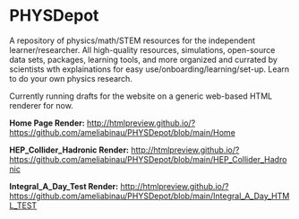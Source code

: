 # PHYSDepot
A repository of physics/math/STEM resources for the independent learner/researcher. All high-quality resources, simulations, open-source data sets, packages, learning tools, and more organized and currated by scientists wth explainations for easy use/onboarding/learning/set-up. Learn to do your own physics research. 

Currently running drafts for the website on a generic web-based HTML renderer for now.

**Home Page Render:** http://htmlpreview.github.io/?https://github.com/ameliabinau/PHYSDepot/blob/main/Home

**HEP_Collider_Hadronic Render:** http://htmlpreview.github.io/?https://github.com/ameliabinau/PHYSDepot/blob/main/HEP_Collider_Hadronic

**Integral_A_Day_Test Render:** http://htmlpreview.github.io/?https://github.com/ameliabinau/PHYSDepot/blob/main/Integral_A_Day_HTML_TEST
